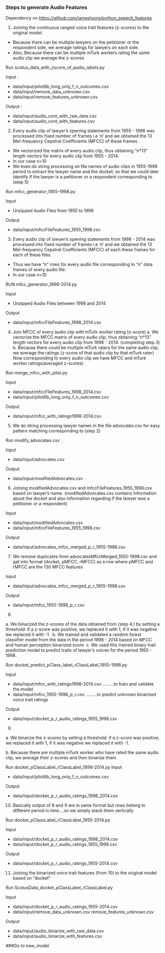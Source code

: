 ### Steps to generate Audio Features

Dependency on https://github.com/jameslyons/python_speech_features

1. Joining the continuous ranged voice trait features (z-scores) to the original model.
  * Because there can be multiple lawyers on the petitioner or the respondent side, we average ratings for lawyers on each side.
  * Also, Because there can be multiple mTurk workers rating the same audio clip we average the z-scores

  Run scotus_data_with_zscore_of_audio_labels.py
  
  Input : 
   * data/input/pilot6b_long_only_f_n_outcomes.csv
   * data/input/remove_data_unknown.csv
   * data/input/remove_features_unknown.csv
  
  Output : 
   * data/input/audio_cont_with_raw_data.csv
   * data/input/audio_cont_with_features.csv 

2. Every audio clip of lawyer’s opening statements from 1955 - 1998 was processed into fixed number of frames i.e ‘n’ and we obtained the 13 Mel-frequency Cepstral Coefficients (MFCC) of these frames.
  * We vectorized the matrix of every audio clip, thus obtaining “n*13” length vectors for every audio clip from 1955 - 2014.
  * In our case n=10
  * We even do string processing on file names of audio clips in 1955-1998 period to extract the lawyer name and the docket; so that we could later identify if the lawyer is a petitioner or a respondent corresponding to (step 5)
   
  Run mfcc_generator_1955-1998.py

  Input
   * Unzipped Audio Files from 1955 to 1998 
  
  Output
   * data/input/mfccFileFeatures_1955_1998.csv

3. Every audio clip of lawyer’s opening statements from 1998 - 2014 was processed into fixed number of frames i.e ‘n’ and we obtained the 13 Mel-frequency Cepstral Coefficients (MFCC) of each these frames for each of these files.
  * Thus we have “n” rows for every audio file corresponding to “n” data frames of every audio file.
  * In our case n=10
  
  RUN mfcc_generator_1998-2014.py
  
  Input
   * Unzipped Audio Files between 1998 and 2014

  Output
   * data/input/mfccFileFeatures_1998_2014.csv

4. Join MFCC of every audio clip with mTurk worker rating (z-score)
  a. We  vectorize the MFCC matrix of every audio clip, thus obtaining “n*13” length vectors for every audio clip from 1998 - 2014. (completing step 3)
  b. Because there could be multiple mTurk raters for the same audio clip; we average the ratings (z-score of that audio clip by that mTurk rater)
  Now corresponding to every audio clip we have MFCC and mTurk worker ratings(averaged z-scores)

  Run merge_mfcc_with_pilot.py
  
  Input
   * data/input/mfccFileFeatures_1998_2014.csv
   * data/input/pilot6b_long_only_f_n_outcomes.csv
  
  Output
   * data/input/mfcc_with_ratings1998-2014.csv
  
5. We do string processing lawyer names in the file advocates.csv for easy pattern matching corresponding to (step 2)

  Run modify_advocates.csv
  
  Input
   * data/input/advocates.csv

  Output
   * data/input/modifiedAdvocates.csv 
  
6. Joining modifiedAdvocates.csv and mfccFileFeatures_1955_1998.csv based on lawyer’s name. (modifiedAdvocates.csv contains information about the docket and also information regarding if the lawyer was a petitioner or a respondent)
  
  Input
   * data/input/modifiedAdvocates.csv
   * data/input/mfccFileFeatures_1955_1998.csv
  
  Output
   * data/input/advocates_mfcc_merged_p_r_1955-1998.csv
  
7. We remove duplicates from advocatesMfccMerged_1955-1998.csv and get into format (docket, pMFCC, rMFCC) as a row where pMFCC and rMFCC are the 130 MFCC features

  Input
   * data/input/advocates_mfcc_merged_p_r_1955-1998.csv

  Output
   * data/input/mfcc_1955-1998_p_r.csv
  
8. 
  a. We binarized the z-scores of the data obtained from (step 4.) by setting a threshold: if a z-score was positive, we replaced it with 1, if it was negative we replaced it with -1. 
  b. We trained and validated a random forest classifier model from the data in the period 1998 - 2014 based on MFCC and human perception binarized score 
  c. We used this trained binary trait prediction model to predict traits of lawyer’s voices for the period 1955 - 1998. 
  
  Run docket_predict_pClass_label_rClassLabel_1955-1998.py
  
  Input
   * data/input/mfcc_with_ratings1998-2014.csv ………to train and validate the model
   * data/input/mfcc_1955-1998_p_r.csv ………to predict unknown binarized voice trait ratings

  Output
   * data/input/docket_p_r_audio_ratings_1955_1998.csv
  
9. 
  a. We binarize the z-scores by setting a threshold: if a z-score was positive, we replaced it with 1, if it was negative we replaced it with -1.
 
  b. Because there are multiple mTurk worker who have rated the same audio clip, we average their z-scores and then binarize them.
  
  Run docket_pClassLabel_rClassLabel_1998-2014.py
  Input
   * data/input/pilot6b_long_only_f_n_outcomes.csv
  
  Output
   * data/input/docket_p_r_audio_ratings_1998_2014.csv

10. Basically output of 8 and 9 are in same format but rows belong to different period in time….so we simply stack them vertically

  Run docket_pClassLabel_rClassLabel_1955-2014.py

  Input
   * data/input/docket_p_r_audio_ratings_1998_2014.csv
   * data/input/docket_p_r_audio_ratings_1955_1998.csv
  
  Output
   * data/input/docket_p_r_audio_ratings_1955-2014.csv
  
11. Joining the binarized voice trait features (from 10) to the original model based on “docket” 

 Run ScotusData_docket_pClassLabel_rClassLabel.py

 Input
  * data/input/docket_p_r_audio_ratings_1955-2014.csv
  * data/input/remove_data_unknown.csv remove_features_unknown.csv

 Output
  * data/input/audio_binarize_with_raw_data.csv
  * data/input/audio_binarize_with_features.csv
  

###Go to new_model
